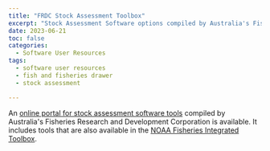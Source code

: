 ```yaml
---
title: "FRDC Stock Assessment Toolbox"
excerpt: "Stock Assessment Software options compiled by Australia's Fisheries Research and Development Corporation"
date: 2023-06-21
toc: false
categories:
  - Software User Resources
tags:
  - software user resources
  - fish and fisheries drawer
  - stock assessment

---
```


An [online portal for stock assessment software tools](https://toolbox.frdc.com.au/) compiled by Australia's Fisheries Research and Development Corporation is available. It includes tools that are also available in the [NOAA Fisheries Integrated Toolbox](https://toolbox.frdc.com.au/).
